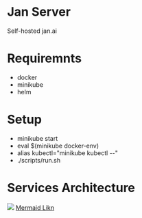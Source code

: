 # Jan Server
Self-hosted jan.ai 

# Requiremnts
- docker
- minikube
- helm
# Setup
- minikube start
- eval $(minikube docker-env)
- alias kubectl="minikube kubectl --"
- ./scripts/run.sh
# Services Architecture
[![](https://mermaid.ink/img/pako:eNp9j09PwkAQxb_KZM5Q2P6DNtFEaWIwISGRk5TDph1otd3F7RbElu_utoCJB93Lzm8y772ZBhOZEoa4LeQxybjSsIpiAebNipyEhuHwvq1IpKDoo6ZKVy08c_GwnD9xTUd-agyBQbjy-aL-NdOZQDs6sJGJ0KNElvuCdC5FBcdcZ1CaHQq4gzcuhn3d9mUutqRIJHRprruk-a0Hi663-TetTPYVtGC-YUXqkCdUrRezJbxc4S91O7IsS-qMlLk2Wq8eow0OcKfyFMMtLyoaYEmq5B1j05nEaKZLijE0ZcrVe4yxOBvRnotXKUsMtaqNTMl6l92g3qcmM8r5TvHyx9lcl5KayVpoDB3P6z0wbPDToG9bPrMZs21_wsbBdIAnDG3bs5jree7YYSwIXH9yHuBXnzq2nMCfTqaOw6ZB4Lt2cP4G0qegKQ?type=png)](https://mermaid.live/edit#pako:eNp9j09PwkAQxb_KZM5Q2P6DNtFEaWIwISGRk5TDph1otd3F7RbElu_utoCJB93Lzm8y772ZBhOZEoa4LeQxybjSsIpiAebNipyEhuHwvq1IpKDoo6ZKVy08c_GwnD9xTUd-agyBQbjy-aL-NdOZQDs6sJGJ0KNElvuCdC5FBcdcZ1CaHQq4gzcuhn3d9mUutqRIJHRprruk-a0Hi663-TetTPYVtGC-YUXqkCdUrRezJbxc4S91O7IsS-qMlLk2Wq8eow0OcKfyFMMtLyoaYEmq5B1j05nEaKZLijE0ZcrVe4yxOBvRnotXKUsMtaqNTMl6l92g3qcmM8r5TvHyx9lcl5KayVpoDB3P6z0wbPDToG9bPrMZs21_wsbBdIAnDG3bs5jree7YYSwIXH9yHuBXnzq2nMCfTqaOw6ZB4Lt2cP4G0qegKQ)
[Mermaid Likn](https://mermaid.live/edit#pako:eNp9j09PwkAQxb_KZM5Q2P6DNtFEaWIwISGRk5TDph1otd3F7RbElu_utoCJB93Lzm8y772ZBhOZEoa4LeQxybjSsIpiAebNipyEhuHwvq1IpKDoo6ZKVy08c_GwnD9xTUd-agyBQbjy-aL-NdOZQDs6sJGJ0KNElvuCdC5FBcdcZ1CaHQq4gzcuhn3d9mUutqRIJHRprruk-a0Hi663-TetTPYVtGC-YUXqkCdUrRezJbxc4S91O7IsS-qMlLk2Wq8eow0OcKfyFMMtLyoaYEmq5B1j05nEaKZLijE0ZcrVe4yxOBvRnotXKUsMtaqNTMl6l92g3qcmM8r5TvHyx9lcl5KayVpoDB3P6z0wbPDToG9bPrMZs21_wsbBdIAnDG3bs5jree7YYSwIXH9yHuBXnzq2nMCfTqaOw6ZB4Lt2cP4G0qegKQ)
